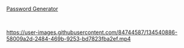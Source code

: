 <a href='https://pass-generator-curse.netlify.app/'>Password Generator</a>

</br>

https://user-images.githubusercontent.com/84744587/134540886-58009a2d-2484-469b-9253-bd7823fba2ef.mp4

